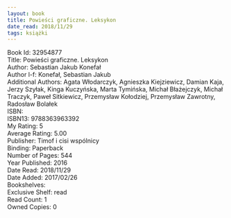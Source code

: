 ```yaml
---
layout: book
title: Powieści graficzne. Leksykon
date_read: 2018/11/29
tags: książki
---
```


Book Id: 32954877<br />
Title: Powieści graficzne. Leksykon<br />
Author: Sebastian Jakub Konefał<br />
Author l-f: Konefał, Sebastian Jakub<br />
Additional Authors: Agata Włodarczyk, Agnieszka Kiejziewicz, Damian Kaja, Jerzy Szyłak, Kinga Kuczyńska, Marta Tymińska, Michał Błażejczyk, Michał Traczyk, Paweł Sitkiewicz, Przemysław Kołodziej, Przemysław Zawrotny, Radosław Bolałek<br />
ISBN: <br />
ISBN13: 9788363963392<br />
My Rating: 5<br />
Average Rating: 5.00<br />
Publisher: Timof i cisi wspólnicy<br />
Binding: Paperback<br />
Number of Pages: 544<br />
Year Published: 2016<br />
Date Read: 2018/11/29<br />
Date Added: 2017/02/26<br />
Bookshelves: <br />
Exclusive Shelf: read<br />
Read Count: 1<br />
Owned Copies: 0<br />


